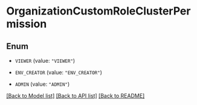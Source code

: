 # OrganizationCustomRoleClusterPermission

## Enum


* `VIEWER` (value: `"VIEWER"`)

* `ENV_CREATOR` (value: `"ENV_CREATOR"`)

* `ADMIN` (value: `"ADMIN"`)


[[Back to Model list]](../README.md#documentation-for-models) [[Back to API list]](../README.md#documentation-for-api-endpoints) [[Back to README]](../README.md)


